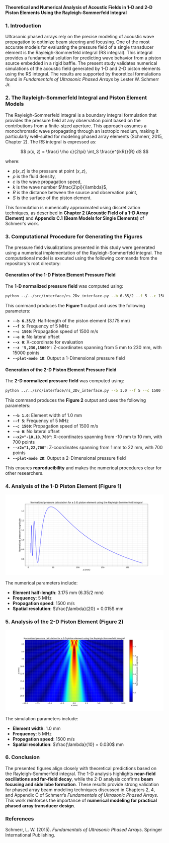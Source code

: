 **Theoretical and Numerical Analysis of Acoustic Fields in 1-D and 2-D Piston Elements Using the Rayleigh-Sommerfeld Integral**

### 1. Introduction
Ultrasonic phased arrays rely on the precise modeling of acoustic wave propagation to optimize beam steering and focusing. One of the most accurate models for evaluating the pressure field of a single transducer element is the Rayleigh-Sommerfeld integral (RS integral). This integral provides a fundamental solution for predicting wave behavior from a piston source embedded in a rigid baffle. The present study validates numerical simulations of the acoustic field generated by 1-D and 2-D piston elements using the RS integral. The results are supported by theoretical formulations found in *Fundamentals of Ultrasonic Phased Arrays* by Lester W. Schmerr Jr.

### 2. The Rayleigh-Sommerfeld Integral and Piston Element Models
The Rayleigh-Sommerfeld integral is a boundary integral formulation that provides the pressure field at any observation point based on the contributions from a finite-sized aperture. This approach assumes a monochromatic wave propagating through an isotropic medium, making it particularly well-suited for modeling phased array elements (Schmerr, 2015, Chapter 2). The RS integral is expressed as:

$$
    p(x, z) = \frac{i \rho c}{2\pi} \int_S \frac{e^{ikR}}{R} dS
$$

where:
- $p(x, z)$ is the pressure at point $(x, z)$,
- $\rho$ is the fluid density,
- $c$ is the wave propagation speed,
- $k$ is the wave number $\frac{2\pi}{\lambda}$,
- $R$ is the distance between the source and observation point,
- $S$ is the surface of the piston element.

This formulation is numerically approximated using discretization techniques, as described in **Chapter 2 (Acoustic Field of a 1-D Array Element)** and **Appendix C.1 (Beam Models for Single Elements)** of Schmerr’s work.

### 3. Computational Procedure for Generating the Figures

The pressure field visualizations presented in this study were generated using a numerical implementation of the Rayleigh-Sommerfeld integral. The computational model is executed using the following commands from the repository's root directory:

#### **Generation of the 1-D Piston Element Pressure Field**

The **1-D normalized pressure field** was computed using:
```sh
python ../../src/interface/rs_2Dv_interface.py --b 6.35/2 --f 5 --c 1500 --e 0 --x 0 --z '5,230,15000' --plot-mode 1D
```
This command produces the **Figure 1** output and uses the following parameters:
- **`--b 6.35/2`**: Half-length of the piston element (3.175 mm)
- **`--f 5`**: Frequency of 5 MHz
- **`--c 1500`**: Propagation speed of 1500 m/s
- **`--e 0`**: No lateral offset
- **`--x 0`**: X-coordinate for evaluation
- **`--z '5,230,15000'`**: Z-coordinates spanning from 5 mm to 230 mm, with 15000 points
- **`--plot-mode 1D`**: Output a 1-Dimensional pressure field

#### **Generation of the 2-D Piston Element Pressure Field**

The **2-D normalized pressure field** was computed using:
```sh
python ../../src/interface/rs_2Dv_interface.py --b 1.0 --f 5 --c 1500 --e 0 --x2="-10,10,700" --z2="1,22,700" --plot-mode 2D
```
This command produces the **Figure 2** output and uses the following parameters:
- **`--b 1.0`**: Element width of 1.0 mm
- **`--f 5`**: Frequency of 5 MHz
- **`--c 1500`**: Propagation speed of 1500 m/s
- **`--e 0`**: No lateral offset
- **`--x2="-10,10,700"`**: X-coordinates spanning from -10 mm to 10 mm, with 700 points
- **`--z2="1,22,700"`**: Z-coordinates spanning from 1 mm to 22 mm, with 700 points
- **`--plot-mode 2D`**: Output a 2-Dimensional pressure field

This ensures **reproducibility** and makes the numerical procedures clear for other researchers.

### 4. Analysis of the 1-D Piston Element (Figure 1)

![Figure 1: Normalized pressure calculation for a 1-D piston element using the Rayleigh-Sommerfeld Integral](../../examples/figures/Rayleigh-Sommerfeld_Integral_1-D_piston.png)

The numerical parameters include:
- **Element half-length**: 3.175 mm (6.35/2 mm)
- **Frequency**: 5 MHz
- **Propagation speed**: 1500 m/s
- **Spatial resolution**: $\frac{\lambda}{20} = 0.015$ mm

### 5. Analysis of the 2-D Piston Element (Figure 2)

![Figure 2: Normalized pressure calculation for a 2-D piston element using the Rayleigh-Sommerfeld Integral](../../examples/figures/Rayleigh-Sommerfeld_Integral_2-D_piston.png)

The simulation parameters include:
- **Element width**: 1.0 mm
- **Frequency**: 5 MHz
- **Propagation speed**: 1500 m/s
- **Spatial resolution**: $\frac{\lambda}{10} = 0.030$ mm

### 6. Conclusion
The presented figures align closely with theoretical predictions based on the Rayleigh-Sommerfeld integral. The 1-D analysis highlights **near-field oscillations and far-field decay**, while the 2-D analysis confirms **beam focusing and side lobe formation**. These results provide strong validation for phased array beam modeling techniques discussed in Chapters 2, 4, and Appendix C of Schmerr’s *Fundamentals of Ultrasonic Phased Arrays*. This work reinforces the importance of **numerical modeling for practical phased array transducer design**.

### References
Schmerr, L. W. (2015). *Fundamentals of Ultrasonic Phased Arrays*. Springer International Publishing.